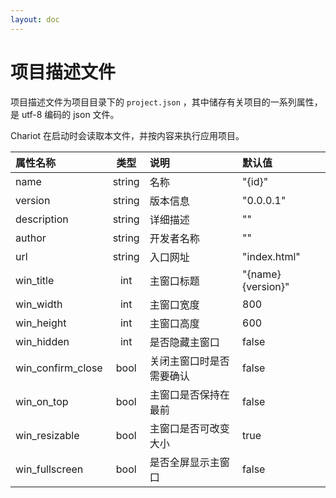 ```yaml
---
layout: doc
---
```


# 项目描述文件

项目描述文件为项目目录下的 `project.json` ，其中储存有关项目的一系列属性，是 utf-8 编码的 json 文件。

Chariot 在启动时会读取本文件，并按内容来执行应用项目。

| 属性名称              |   类型   | 说明          | 默认值                |
|:------------------|:------:|:------------|:-------------------|
| name              | string | 名称          | "{id}"             |
| version           | string | 版本信息        | "0.0.0.1"          |
| description       | string | 详细描述        | ""                 |
| author            | string | 开发者名称       | ""                 |
| url               | string | 入口网址        | "index.html"       |
| win_title         |  int   | 主窗口标题       | "{name} {version}" |
| win_width         |  int   | 主窗口宽度       | 800                |
| win_height        |  int   | 主窗口高度       | 600                |
| win_hidden        |  int   | 是否隐藏主窗口     | false              |
| win_confirm_close |  bool  | 关闭主窗口时是否需要确认  | false              |
| win_on_top        |  bool  | 主窗口是否保持在最前    | false              |
| win_resizable     |  bool  | 主窗口是否可改变大小  | true               |
| win_fullscreen    |  bool  | 是否全屏显示主窗口     | false              |


